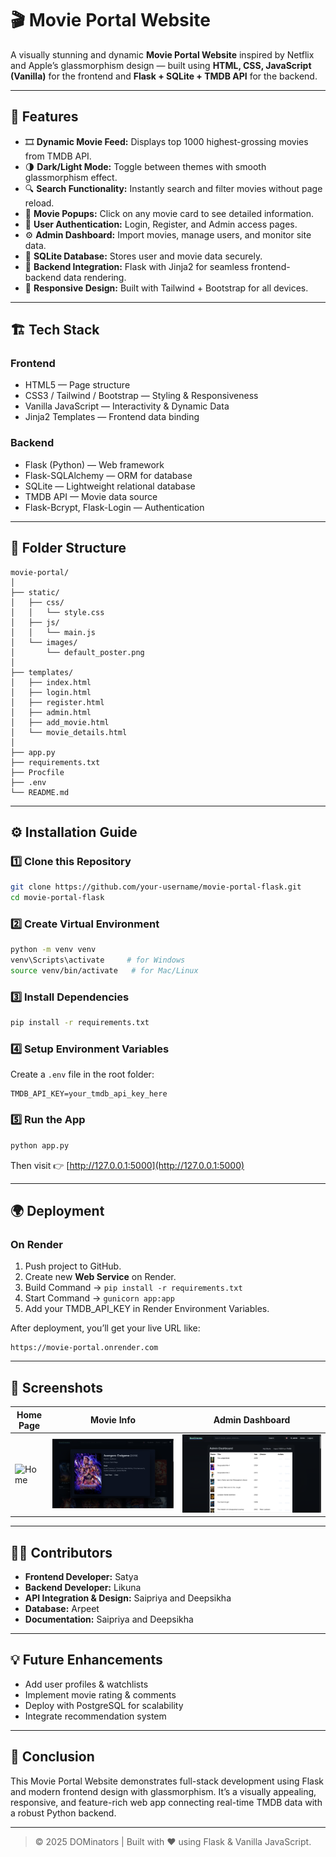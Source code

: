 # 🎬 Movie Portal Website

A visually stunning and dynamic **Movie Portal Website** inspired by Netflix and Apple’s glassmorphism design — built using **HTML, CSS, JavaScript (Vanilla)** for the frontend and **Flask + SQLite + TMDB API** for the backend.

---

## 🚀 Features

- 🎞️ **Dynamic Movie Feed:** Displays top 1000 highest-grossing movies from TMDB API.
- 🌗 **Dark/Light Mode:** Toggle between themes with smooth glassmorphism effect.
- 🔍 **Search Functionality:** Instantly search and filter movies without page reload.
- 🎥 **Movie Popups:** Click on any movie card to see detailed information.
- 👤 **User Authentication:** Login, Register, and Admin access pages.
- ⚙️ **Admin Dashboard:** Import movies, manage users, and monitor site data.
- 💾 **SQLite Database:** Stores user and movie data securely.
- 🧠 **Backend Integration:** Flask with Jinja2 for seamless frontend-backend data rendering.
- 📱 **Responsive Design:** Built with Tailwind + Bootstrap for all devices.

---

## 🏗️ Tech Stack

### **Frontend**
- HTML5 — Page structure
- CSS3 / Tailwind / Bootstrap — Styling & Responsiveness
- Vanilla JavaScript — Interactivity & Dynamic Data
- Jinja2 Templates — Frontend data binding

### **Backend**
- Flask (Python) — Web framework
- Flask-SQLAlchemy — ORM for database
- SQLite — Lightweight relational database
- TMDB API — Movie data source
- Flask-Bcrypt, Flask-Login — Authentication

---

## 📂 Folder Structure

```
movie-portal/
│
├── static/
│   ├── css/
│   │   └── style.css
│   ├── js/
│   │   └── main.js
│   └── images/
│       └── default_poster.png
│
├── templates/
│   ├── index.html
│   ├── login.html
│   ├── register.html
│   ├── admin.html
│   ├── add_movie.html
│   └── movie_details.html
│
├── app.py
├── requirements.txt
├── Procfile
├── .env
└── README.md
```

---

## ⚙️ Installation Guide

### 1️⃣ Clone this Repository
```bash
git clone https://github.com/your-username/movie-portal-flask.git
cd movie-portal-flask
```

### 2️⃣ Create Virtual Environment
```bash
python -m venv venv
venv\Scripts\activate     # for Windows
source venv/bin/activate   # for Mac/Linux
```

### 3️⃣ Install Dependencies
```bash
pip install -r requirements.txt
```

### 4️⃣ Setup Environment Variables
Create a `.env` file in the root folder:
```
TMDB_API_KEY=your_tmdb_api_key_here
```

### 5️⃣ Run the App
```bash
python app.py
```
Then visit 👉 [http://127.0.0.1:5000](http://127.0.0.1:5000)

---

## 🌍 Deployment

### On **Render**
1. Push project to GitHub.
2. Create new **Web Service** on Render.
3. Build Command → `pip install -r requirements.txt`
4. Start Command → `gunicorn app:app`
5. Add your TMDB_API_KEY in Render Environment Variables.

After deployment, you’ll get your live URL like:
```
https://movie-portal.onrender.com
```

---

## 📸 Screenshots

| Home Page | Movie Info | Admin Dashboard |
|------------|-------------|----------------|
| ![Home](static/images/preview1.png) | ![Movie Info](static/images/preview2.png) | ![Admin](static/images/preview3.png) |

---

## 👨‍💻 Contributors

- **Frontend Developer:** Satya   
- **Backend Developer:** Likuna  
- **API Integration & Design:** Saipriya and Deepsikha
- **Database:** Arpeet
- **Documentation:** Saipriya and Deepsikha  

---

## 💡 Future Enhancements

- Add user profiles & watchlists  
- Implement movie rating & comments  
- Deploy with PostgreSQL for scalability  
- Integrate recommendation system

---

## 🏁 Conclusion

This Movie Portal Website demonstrates full-stack development using Flask and modern frontend design with glassmorphism. It’s a visually appealing, responsive, and feature-rich web app connecting real-time TMDB data with a robust Python backend.

---

> © 2025 DOMinators | Built with ❤️ using Flask & Vanilla JavaScript.
